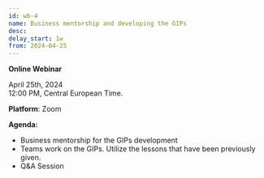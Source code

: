 ```yaml
---
id: wb-4
name: Business mentorship and developing the GIPs 
desc: 
delay_start: 1w
from: 2024-04-25
---
```


**Online Webinar**

April 25th, 2024  
12:00 PM, Central European Time.

**Platform**: Zoom

**Agenda:**
- Business mentorship for the GIPs development 
- Teams work on the GIPs. Utilize the lessons that have been previously given. 
- Q&A Session  

